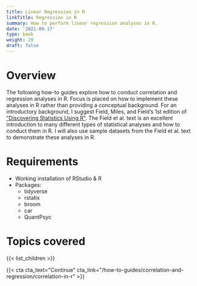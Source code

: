 ```yaml
---
title: Linear Regression in R
linkTitle: Regression in R
summary: How to perform linear regression analyses in R.
date: '2021-09-17'
type: book
weight: 20
draft: false
---
```

<!--
{{< figure src="featured.jpg" >}}
-->

<!--
{{< toc hide_on="xl" >}}
-->


# Overview
The following how-to guides explore how to conduct correlation and regression analyses in R. Focus is placed on how to implement these analyses in R rather than providing a conceptual background. For an introductory background, I suggest Field, Miles, and Field’s 1st edition of ["Discovering Statistics Using R"](https://www.discoveringstatistics.com/books/discovering-statistics-using-r/). The Field et al. text is an excellent introduction to many different types of statistical analyses and how to conduct them in R. I will also use sample datasets from the Field et al. text to demonstrate these analyses in R.

# Requirements
- Working installation of RStudio & R
- Packages:
  - tidyverse
  - rstatix
  - broom
  - car
  - QuantPsyc

# Topics covered

{{< list_children >}}

<!-- ## Meet your instructor
{{< mention "admin" >}}

## FAQs
{{< spoiler text="Are there prerequisites?" >}}
There are no prequisites, but a background in upper division or graduate level statistics will come in handy.
{{< /spoiler >}}

{{< spoiler text="How often do the courses run?" >}}
Continuously, at your own pace.
{{< /spoiler >}} -->

{{< cta cta_text="Continue" cta_link="/how-to-guides/correlation-and-regression/correlation-in-r" >}}

